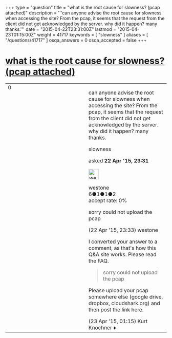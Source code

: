 +++
type = "question"
title = "what is the root cause for slowness? (pcap attached)"
description = '''can anyone advise the root cause for slowness when accessing the site? From the pcap, it seems that the request from the client did not get acknowledged by the server. why did it happen? many thanks.'''
date = "2015-04-22T23:31:00Z"
lastmod = "2015-04-23T01:15:00Z"
weight = 41717
keywords = [ "slowness" ]
aliases = [ "/questions/41717" ]
osqa_answers = 0
osqa_accepted = false
+++

<div class="headNormal">

# [what is the root cause for slowness? (pcap attached)](/questions/41717/what-is-the-root-cause-for-slowness-pcap-attached)

</div>

<div id="main-body">

<div id="askform">

<table id="question-table" style="width:100%;"><colgroup><col style="width: 50%" /><col style="width: 50%" /></colgroup><tbody><tr class="odd"><td style="width: 30px; vertical-align: top"><div class="vote-buttons"><span id="post-41717-upvote" class="ajax-command post-vote up" rel="nofollow" title="I like this post (click again to cancel)"> </span><div id="post-41717-score" class="post-score" title="current number of votes">0</div><span id="post-41717-downvote" class="ajax-command post-vote down" rel="nofollow" title="I dont like this post (click again to cancel)"> </span> <span id="favorite-mark" class="ajax-command favorite-mark" rel="nofollow" title="mark/unmark this question as favorite (click again to cancel)"> </span><div id="favorite-count" class="favorite-count"></div></div></td><td><div id="item-right"><div class="question-body"><p>can anyone advise the root cause for slowness when accessing the site? From the pcap, it seems that the request from the client did not get acknowledged by the server. why did it happen? many thanks.</p></div><div id="question-tags" class="tags-container tags"><span class="post-tag tag-link-slowness" rel="tag" title="see questions tagged &#39;slowness&#39;">slowness</span></div><div id="question-controls" class="post-controls"></div><div class="post-update-info-container"><div class="post-update-info post-update-info-user"><p>asked <strong>22 Apr '15, 23:31</strong></p><img src="https://secure.gravatar.com/avatar/1f54e2c0fc93ae5b3245b7ec019cd210?s=32&amp;d=identicon&amp;r=g" class="gravatar" width="32" height="32" alt="westone&#39;s gravatar image" /><p><span>westone</span><br />
<span class="score" title="6 reputation points">6</span><span title="1 badges"><span class="badge1">●</span><span class="badgecount">1</span></span><span title="1 badges"><span class="silver">●</span><span class="badgecount">1</span></span><span title="2 badges"><span class="bronze">●</span><span class="badgecount">2</span></span><br />
<span class="accept_rate" title="Rate of the user&#39;s accepted answers">accept rate:</span> <span title="westone has no accepted answers">0%</span></p></div></div><div id="comments-container-41717" class="comments-container"><span id="41718"></span><div id="comment-41718" class="comment"><div id="post-41718-score" class="comment-score"></div><div class="comment-text"><p>sorry could not upload the pcap</p></div><div id="comment-41718-info" class="comment-info"><span class="comment-age">(22 Apr '15, 23:33)</span> <span class="comment-user userinfo">westone</span></div></div><span id="41720"></span><div id="comment-41720" class="comment"><div id="post-41720-score" class="comment-score"></div><div class="comment-text"><p>I converted your answer to a comment, as that's how this Q&amp;A site works. Please read the FAQ.</p><blockquote><p>sorry could not upload the pcap</p></blockquote><p>Please upload your pcap somewhere else (google drive, dropbox, cloudshark.org) and then post the link here.</p></div><div id="comment-41720-info" class="comment-info"><span class="comment-age">(23 Apr '15, 01:15)</span> <span class="comment-user userinfo">Kurt Knochner ♦</span></div></div></div><div id="comment-tools-41717" class="comment-tools"></div><div class="clear"></div><div id="comment-41717-form-container" class="comment-form-container"></div><div class="clear"></div></div></td></tr></tbody></table>

</div>

</div>

